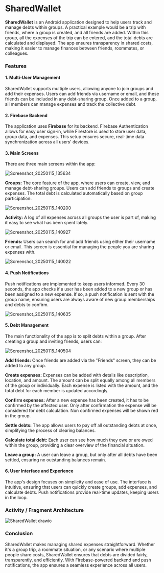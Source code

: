 # SharedWallet

**SharedWallet** is an Android application designed to help users track and manage debts within groups. A practical example would be a trip with friends, where a group is created, and all friends are added. Within this group, all the expenses of the trip can be entered, and the total debts are calculated and displayed. The app ensures transparency in shared costs, making it easier to manage finances between friends, roommates, or colleagues.

### Features

#### 1. Multi-User Management
SharedWallet supports multiple users, allowing anyone to join groups and add their expenses. Users can add friends via username or email, and these friends can be included in any debt-sharing group. Once added to a group, all members can manage expenses and track the collective debt.

#### 2. Firebase Backend
The application uses **Firebase** for its backend. Firebase Authentication allows for easy user sign-in, while Firestore is used to store user data, group data, and expenses. This setup ensures secure, real-time data synchronization across all users' devices.

#### 3. Main Screens
There are three main screens within the app:

![Screenshot_20250115_135634](https://github.com/user-attachments/assets/65830f75-f193-4815-903f-7c1bf73fdd69)

**Groups:** The core feature of the app, where users can create, view, and manage debt-sharing groups. Users can add friends to groups and create expenses. The total debt is calculated automatically based on group participation.

![Screenshot_20250115_140200](https://github.com/user-attachments/assets/34537b29-ffa0-42ef-87e1-7a0e06a6f9dc)

**Activity:** A log of all expenses across all groups the user is part of, making it easy to see what has been spent lately.

![Screenshot_20250115_140927](https://github.com/user-attachments/assets/3a5a25bf-61b0-41a6-9a8f-4f5314ed87d9)

**Friends:** Users can search for and add friends using either their username or email. This screen is essential for managing the people you are sharing expenses with.

![Screenshot_20250115_140022](https://github.com/user-attachments/assets/e4621671-bc60-4701-8890-a068f6e355d2)

#### 4. Push Notifications
Push notifications are implemented to keep users informed. Every 30 seconds, the app checks if a user has been added to a new group or has been assigned to a new expense. If so, a push notification is sent with the group name, ensuring users are always aware of new group memberships and debts to confirm.

![Screenshot_20250115_140635](https://github.com/user-attachments/assets/0dcfe58d-aab1-4063-a327-4ea5116a2806)

#### 5. Debt Management
The main functionality of the app is to split debts within a group. After creating a group and inviting friends, users can:

![Screenshot_20250115_140504](https://github.com/user-attachments/assets/d1b743c9-fc77-49b2-96d1-a34fc55a2bbf)

**Add friends:** Once friends are added via the "Friends" screen, they can be added to any group.

**Create expenses:** Expenses can be added with details like description, location, and amount. The amount can be split equally among all members of the group or individually. Each expense is listed with the amount, and the total debt for each member is updated accordingly.

**Confirm expenses:** After a new expense has been created, it has to be confirmed by the affected user. Only after confirmation the expense will be considered for debt calculation. Non confirmed expenses will be shown red in the group.

**Settle debts:** The app allows users to pay off all outstanding debts at once, simplifying the process of clearing balances.

**Calculate total debt:** Each user can see how much they owe or are owed within the group, providing a clear overview of the financial situation.

**Leave a group:** A user can leave a group, but only after all debts have been settled, ensuring no outstanding balances remain.

#### 6. User Interface and Experience
The app's design focuses on simplicity and ease of use. The interface is intuitive, ensuring that users can quickly create groups, add expenses, and calculate debts. Push notifications provide real-time updates, keeping users in the loop.

### Activity / Fragment Architecture

![SharedWallet drawio](https://github.com/user-attachments/assets/e70bc46f-650b-46b5-8fd7-193b488deb8b)

### Conclusion

SharedWallet makes managing shared expenses straightforward. Whether it's a group trip, a roommate situation, or any scenario where multiple people share costs, SharedWallet ensures that debts are divided fairly, transparently, and efficiently. With Firebase-powered backend and push notifications, the app ensures a seamless experience across all users.
